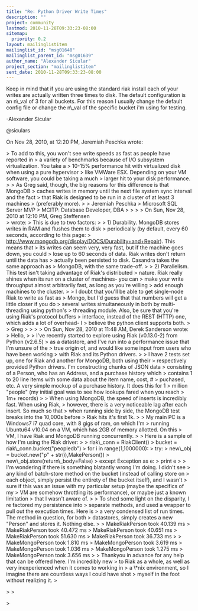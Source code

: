 ```yaml
---
title: "Re: Python Driver Write Times"
description: ""
project: community
lastmod: 2010-11-28T09:33:23-08:00
sitemap:
  priority: 0.2
layout: mailinglistitem
mailinglist_id: "msg01640"
mailinglist_parent_id: "msg01639"
author_name: "Alexander Sicular"
project_section: "mailinglistitem"
sent_date: 2010-11-28T09:33:23-08:00
---
```



Keep in mind that if you are using the standard riak install each of your 
writes are actually written three times to disk. The default configuration is 
an n\\_val of 3 for all buckets. For this reason I usually change the default 
config file or change the n\\_val of the specific bucket i'm using for testing.

-Alexander Sicular

@siculars

On Nov 28, 2010, at 12:20 PM, Jeremiah Peschka wrote:

&gt; To add to this, you won't see write speeds as fast as people have reported in 
&gt; a variety of benchmarks because of I/O subsystem virtualization. You take a 
&gt; 10-15% performance hit with virtualized disk when using a pure hypervisor 
&gt; like VMWare ESX. Depending on your VM software, you could be taking a much 
&gt; larger hit to your disk performance.
&gt; 
&gt; As Greg said, though, the big reasons for this difference is that MongoDB 
&gt; caches writes in memory until the next file system sync interval and the fact 
&gt; that Riak is designed to be run in a cluster of at least 3 machines 
&gt; (preferably more).
&gt; 
&gt; Jeremiah Peschka
&gt; Microsoft SQL Server MVP
&gt; MCITP: Database Developer, DBA
&gt; 
&gt; 
&gt; 
&gt; On Sun, Nov 28, 2010 at 12:10 PM, Greg Steffensen  
&gt; wrote:
&gt; This is due to two factors:
&gt; 
&gt; 1) Durability. MongoDB stores writes in RAM and flushes them to disk 
&gt; periodically (by default, every 60 seconds, according to this page: 
&gt; http://www.mongodb.org/display/DOCS/Durability+and+Repair). This means that 
&gt; its writes can seem very, very fast, but if the machine goes down, you could 
&gt; lose up to 60 seconds of data. Riak writes don't return until the data has 
&gt; actually been persisted to disk. Casandra takes the same approach as 
&gt; MongoDB, with the same trade-off. 
&gt; 
&gt; 2) Parallelism. This test isn't taking advantage of Riak's distributed 
&gt; nature. Riak really shines when its run on a cluster of machines- you can 
&gt; make your write throughput almost arbitrarily fast, as long as you're willing 
&gt; add enough machines to the cluster. 
&gt; 
&gt; I doubt that you'll be able to get single-node Riak to write as fast as 
&gt; Mongo, but I'd guess that that numbers will get a little closer if you do 
&gt; several writes simultaneously in both by multi-threading using python's 
&gt; threading module. Also, be sure that you're using Riak's protocol buffers 
&gt; interface, instead of the REST (HTTP) one, which adds a lot of overhead- I 
&gt; believe the python client supports both. 
&gt; 
&gt; Greg
&gt; 
&gt; 
&gt; 
&gt; On Sun, Nov 28, 2010 at 11:48 AM, Derek Sanderson  wrote:
&gt; Hello,
&gt; 
&gt; I've recently started to explore using Riak (v0.13.0-2) from Python (v2.6.5) 
&gt; as a datastore, and I've run into a performance issue that I'm unsure of the 
&gt; true origin of, and would like some input from users who have been working 
&gt; with Riak and its Python drivers.
&gt; 
&gt; I have 2 tests set up, one for Riak and another for MongoDB, both using their 
&gt; respectively provided Python drivers. I'm constructing chunks of JSON data 
&gt; consisting of a Person, who has an Address, and a purchase history which 
&gt; contains 1 to 20 line items with some data about the item name, cost, # 
&gt; puchased, etc. A very simple mockup of a purchase history. It does this for 1 
&gt; million "people" (my initial goal was to see how lookups fared when you reach 
&gt; 1m+ records)
&gt; 
&gt; When using MongoDB, the speed of inserts is incredibly fast. When using Riak, 
&gt; however, there is a very noticeable lag after each insert. So much so that 
&gt; when running side by side, the MongoDB test breaks into the 10,000s before 
&gt; Riak hits it's first 1k.
&gt; 
&gt; My main PC is a Windows7 i7 quad core, with 8 gigs of ram, on which I'm 
&gt; running Ubuntu64 v10.04 on a VM, which has 2GB of memory allotted. On this 
&gt; VM, I have Riak and MongoDB running concurrently.
&gt; 
&gt; Here is a sample of how I'm using the Riak driver:
&gt; 
&gt; riak\\_conn = RiakClient()
&gt; bucket = riak\\_conn.bucket("peopledb")
&gt; for i in range(1,1000000):
&gt; try:
&gt; new\\_obj = bucket.new("p" + str(i),MakePerson())
&gt; new\\_obj.store(return\\_body=False)
&gt; except Exception as e:
&gt; print e
&gt; 
&gt; I'm wondering if there is something blatantly wrong I'm doing. I didn't see 
&gt; any kind of batch-store method on the bucket (instead of calling store on 
&gt; each object, simply persist the entirety of the bucket itself), and I wasn't 
&gt; sure if this was an issue with my particular setup (maybe the specifics of my 
&gt; VM are somehow throttling its performance), or maybe just a known limitation 
&gt; that I wasn't aware of.
&gt; 
&gt; To shed some light on the disparity, I re factored my persistence into 
&gt; separate methods, and used a wrapper to pull out the execution times. Here is 
&gt; a very condensed list of run times. The method in question, for both 
&gt; datastores, simply creates a new "Person" and stores it. Nothing else.
&gt; 
&gt; MakeRiakPerson took 40.139 ms
&gt; MakeRiakPerson took 40.472 ms
&gt; MakeRiakPerson took 40.651 ms
&gt; MakeRiakPerson took 51.630 ms
&gt; MakeRiakPerson took 36.733 ms
&gt; 
&gt; MakeMongoPerson took 1.810 ms
&gt; MakeMongoPerson took 3.619 ms
&gt; MakeMongoPerson took 1.036 ms
&gt; MakeMongoPerson took 1.275 ms
&gt; MakeMongoPerson took 3.656 ms
&gt; 
&gt; Thankyou in advance for any help that can be offered here. I'm incredibly new 
&gt; to Riak as a whole, as well as very inexperienced when it comes to working in 
&gt; a \\*nix environment, so I imagine there are countless ways I could have shot 
&gt; myself in the foot without realizing it. 
&gt; 
 
&gt; 
&gt; 
 
&gt; 
